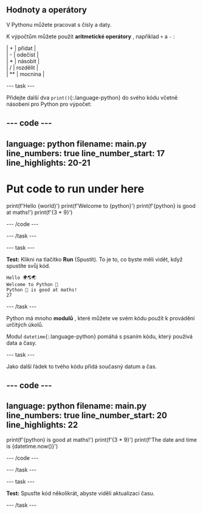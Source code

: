 ## Hodnoty a operátory

V Pythonu můžete pracovat s čísly a daty.

K výpočtům můžete použít **aritmetické operátory** , například `+` a `-`  :

| + | přidat |   
| - | odečíst |   
| * | násobit |   
| / | rozdělit |   
| ** | mocnina |


--- task ---

Přidejte další dva `print()`{:.language-python} do svého kódu včetně násobení pro Python pro výpočet:

--- code ---
---
language: python filename: main.py line_numbers: true line_number_start: 17
line_highlights: 20-21
---
# Put code to run under here
print(f'Hello {world}') print(f'Welcome to {python}') print(f'{python} is good at maths!') print(f'{3 * 9}')

--- /code ---

--- /task ---

--- task ---

**Test:** Klikni na tlačítko **Run** (Spustit). To je to, co byste měli vidět, když spustíte svůj kód.

```
Hello 🌍🌎🌏
Welcome to Python 🐍
Python 🐍 is good at maths!
27
```

--- /task ---

Python má mnoho **modulů** , které můžete ve svém kódu použít k provádění určitých úkolů.

Modul `datetime`{:.language-python} pomáhá s psaním kódu, který používá data a časy.

--- task ---

Jako další řádek to tvého kódu přidá současný datum a čas.

--- code ---
---
language: python filename: main.py line_numbers: true line_number_start: 20
line_highlights: 22
---

print(f'{python} is good at maths!') print(f'{3 * 9}') print(f'The date and time is {datetime.now()}')

--- /code ---

--- /task ---

--- task ---

**Test:** Spusťte kód několikrát, abyste viděli aktualizaci času.

--- /task ---


